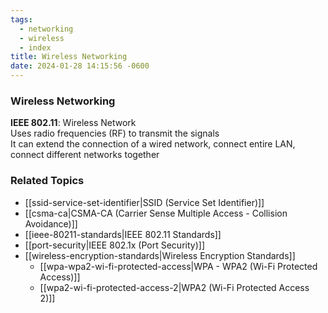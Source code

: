 ```yaml
---
tags:
  - networking
  - wireless
  - index
title: Wireless Networking
date: 2024-01-28 14:15:56 -0600
---
```


### Wireless Networking

**IEEE 802.11**: Wireless Network  
Uses radio frequencies (RF) to transmit the signals  
It can extend the connection of a wired network, connect entire LAN, connect different networks together

### Related Topics

* [[ssid-service-set-identifier|SSID (Service Set Identifier)]]
* [[csma-ca|CSMA-CA (Carrier Sense Multiple Access - Collision Avoidance)]]
* [[ieee-80211-standards|IEEE 802.11 Standards]]
* [[port-security|IEEE 802.1x (Port Security)]]
* [[wireless-encryption-standards|Wireless Encryption Standards]]
	* [[wpa-wpa2-wi-fi-protected-access|WPA - WPA2 (Wi-Fi Protected Access)]]
	* [[wpa2-wi-fi-protected-access-2|WPA2 (Wi-Fi Protected Access 2)]]
